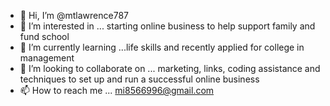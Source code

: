 - 👋 Hi, I’m @mtlawrence787
- 👀 I’m interested in ... starting online business to help support family and fund school 
- 🌱 I’m currently learning ...life skills and recently applied for college in management 
- 💞️ I’m looking to collaborate on ... marketing, links, coding assistance and techniques to set up and run a successful online business 
- 📫 How to reach me ... mi8566996@gmail.com 

<!---
mtlawrence787/mtlawrence787 is a ✨ special ✨ repository because its `README.md` (this file) appears on your GitHub profile.
You can click the Preview link to take a look at your changes.
--->
